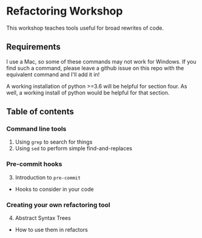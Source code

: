 # Refactoring Workshop

This workshop teaches tools useful for broad rewrites of code.

## Requirements

I use a Mac, so some of these commands may not work for Windows. If you
find such a command, please leave a github issue on this repo with the
equivalent command and I'll add it in!

A working installation of python >=3.6 will be helpful for section four.
As well, a working install of python would be helpful for that section.

## Table of contents

### Command line tools

1. Using `grep` to search for things
2. Using `sed` to perform simple find-and-replaces

### Pre-commit hooks

3. Introduction to `pre-commit`
  - Hooks to consider in your code

### Creating your own refactoring tool

4. Abstract Syntax Trees
  - How to use them in refactors
